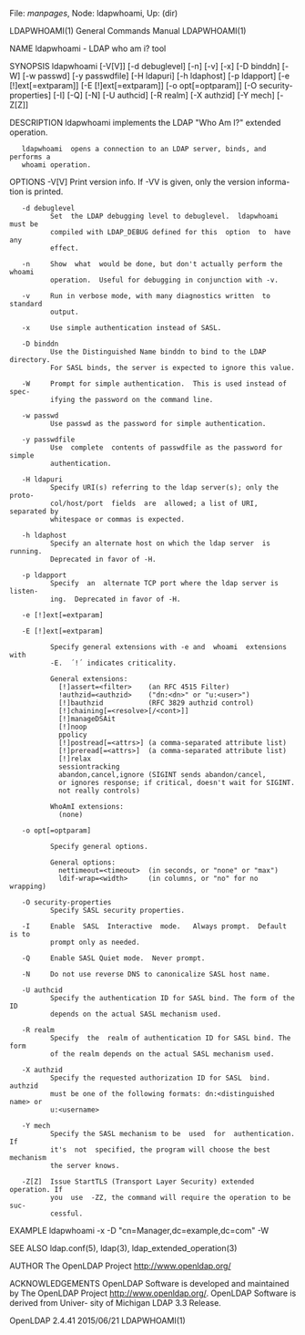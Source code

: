 File: *manpages*,  Node: ldapwhoami,  Up: (dir)

LDAPWHOAMI(1)               General Commands Manual              LDAPWHOAMI(1)



NAME
       ldapwhoami - LDAP who am i? tool

SYNOPSIS
       ldapwhoami  [-V[V]]  [-d debuglevel]  [-n]  [-v]  [-x] [-D binddn] [-W]
       [-w passwd] [-y passwdfile]  [-H ldapuri]  [-h ldaphost]  [-p ldapport]
       [-e [!]ext[=extparam]]    [-E [!]ext[=extparam]]    [-o opt[=optparam]]
       [-O security-properties]  [-I]  [-Q]   [-N]   [-U authcid]   [-R realm]
       [-X authzid] [-Y mech] [-Z[Z]]

DESCRIPTION
       ldapwhoami implements the LDAP "Who Am I?" extended operation.

       ldapwhoami  opens a connection to an LDAP server, binds, and performs a
       whoami operation.

OPTIONS
       -V[V]  Print version info.  If -VV is given, only the version  informa-
              tion is printed.

       -d debuglevel
              Set  the LDAP debugging level to debuglevel.  ldapwhoami must be
              compiled with LDAP_DEBUG defined for this  option  to  have  any
              effect.

       -n     Show  what  would be done, but don't actually perform the whoami
              operation.  Useful for debugging in conjunction with -v.

       -v     Run in verbose mode, with many diagnostics written  to  standard
              output.

       -x     Use simple authentication instead of SASL.

       -D binddn
              Use the Distinguished Name binddn to bind to the LDAP directory.
              For SASL binds, the server is expected to ignore this value.

       -W     Prompt for simple authentication.  This is used instead of spec-
              ifying the password on the command line.

       -w passwd
              Use passwd as the password for simple authentication.

       -y passwdfile
              Use  complete  contents of passwdfile as the password for simple
              authentication.

       -H ldapuri
              Specify URI(s) referring to the ldap server(s); only the  proto-
              col/host/port  fields  are  allowed; a list of URI, separated by
              whitespace or commas is expected.

       -h ldaphost
              Specify an alternate host on which the ldap server  is  running.
              Deprecated in favor of -H.

       -p ldapport
              Specify  an  alternate TCP port where the ldap server is listen-
              ing.  Deprecated in favor of -H.

       -e [!]ext[=extparam]

       -E [!]ext[=extparam]

              Specify general extensions with -e and  whoami  extensions  with
              -E.  ´!´ indicates criticality.

              General extensions:
                [!]assert=<filter>    (an RFC 4515 Filter)
                !authzid=<authzid>    ("dn:<dn>" or "u:<user>")
                [!]bauthzid           (RFC 3829 authzid control)
                [!]chaining[=<resolve>[/<cont>]]
                [!]manageDSAit
                [!]noop
                ppolicy
                [!]postread[=<attrs>] (a comma-separated attribute list)
                [!]preread[=<attrs>]  (a comma-separated attribute list)
                [!]relax
                sessiontracking
                abandon,cancel,ignore (SIGINT sends abandon/cancel,
                or ignores response; if critical, doesn't wait for SIGINT.
                not really controls)

              WhoAmI extensions:
                (none)

       -o opt[=optparam]

              Specify general options.

              General options:
                nettimeout=<timeout>  (in seconds, or "none" or "max")
                ldif-wrap=<width>     (in columns, or "no" for no wrapping)

       -O security-properties
              Specify SASL security properties.

       -I     Enable  SASL  Interactive  mode.   Always prompt.  Default is to
              prompt only as needed.

       -Q     Enable SASL Quiet mode.  Never prompt.

       -N     Do not use reverse DNS to canonicalize SASL host name.

       -U authcid
              Specify the authentication ID for SASL bind. The form of the  ID
              depends on the actual SASL mechanism used.

       -R realm
              Specify  the  realm of authentication ID for SASL bind. The form
              of the realm depends on the actual SASL mechanism used.

       -X authzid
              Specify the requested authorization ID for SASL  bind.   authzid
              must be one of the following formats: dn:<distinguished name> or
              u:<username>

       -Y mech
              Specify the SASL mechanism to be  used  for  authentication.  If
              it's  not  specified, the program will choose the best mechanism
              the server knows.

       -Z[Z]  Issue StartTLS (Transport Layer Security) extended operation. If
              you  use  -ZZ, the command will require the operation to be suc-
              cessful.

EXAMPLE
           ldapwhoami -x -D "cn=Manager,dc=example,dc=com" -W

SEE ALSO
       ldap.conf(5), ldap(3), ldap_extended_operation(3)

AUTHOR
       The OpenLDAP Project <http://www.openldap.org/>

ACKNOWLEDGEMENTS
       OpenLDAP Software is developed and maintained by The  OpenLDAP  Project
       <http://www.openldap.org/>.   OpenLDAP Software is derived from Univer-
       sity of Michigan LDAP 3.3 Release.



OpenLDAP 2.4.41                   2015/06/21                     LDAPWHOAMI(1)
